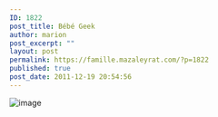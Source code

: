 ```yaml
---
ID: 1822
post_title: Bébé Geek
author: marion
post_excerpt: ""
layout: post
permalink: https://famille.mazaleyrat.com/?p=1822
published: true
post_date: 2011-12-19 20:54:56
---
```

<img style="display:block;margin-right:auto;margin-left:auto;" alt="image" src="http://famille.mazaleyrat.com/wp-content/uploads/2011/12/wpid-IMAG0725.jpg" /><br /><br />